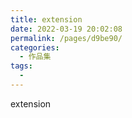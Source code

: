 ```yaml
---
title: extension
date: 2022-03-19 20:02:08
permalink: /pages/d9be90/
categories:
  - 作品集
tags:
  - 
---
```


extension